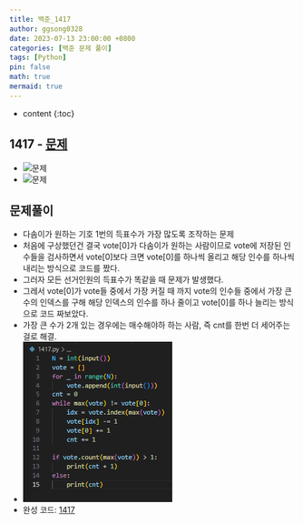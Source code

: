 ```yaml
---
title: 백준_1417
author: ggsong0328
date: 2023-07-13 23:00:00 +0800
categories: [백준 문제 풀이]
tags: [Python]
pin: false
math: true
mermaid: true
---
```


* content
{:toc}

## 1417 - [문제](https://www.acmicpc.net/problem/1417)
+ ![문제](/assets/img/1417_Q.png)
+ ![문제](/assets/img/1417_IO.png)
## 문제풀이
+ 다솜이가 원하는 기호 1번의 득표수가 가장 많도록 조작하는 문제
+ 처음에 구상했던건 결국 vote[0]가 다솜이가 원하는 사람이므로 vote에 저장된 인수들을 검사하면서 vote[0]보다 크면 vote[0]를 하나씩 올리고 해당 인수를 하나씩 내리는 방식으로 코드를 짰다.
+ 그러자 모든 선거인원의 득표수가 똑같을 때 문제가 발생했다.
+ 그레서 vote[0]가 vote들 중에서 가장 커질 때 까지 vote의 인수들 중에서 가장 큰 수의 인덱스를 구해 해당 인덱스의 인수를 하나 줄이고 vote[0]를 하나 늘리는 방식으로 코드 짜보았다.
+ 가장 큰 수가 2개 있는 경우에는 매수해야하 하는 사람, 즉 cnt를 한번 더 세어주는걸로 해결.
+ ![코드](/assets/img/1417.png)
+ 완성 코드: [1417](https://github.com/ggsong0328/solved.ac/blob/solved.ac/1417.py)